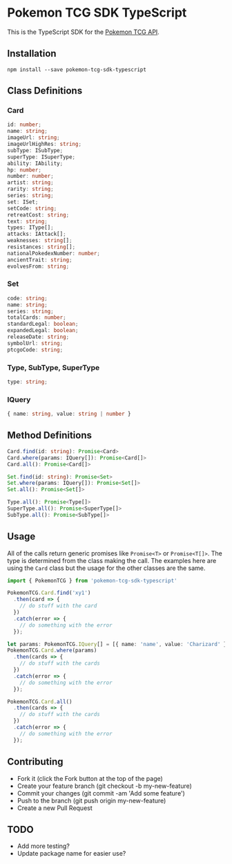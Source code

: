 # Pokemon TCG SDK TypeScript

This is the TypeScript SDK for the [Pokemon TCG API](https://pokemontcg.io).

## Installation 

```
npm install --save pokemon-tcg-sdk-typescript
```

## Class Definitions

### Card

```typescript
id: number;
name: string;
imageUrl: string;
imageUrlHighRes: string;
subType: ISubType;
superType: ISuperType;
ability: IAbility;
hp: number;
number: number;
artist: string;
rarity: string;
series: string;
set: ISet;
setCode: string;
retreatCost: string;
text: string;
types: IType[];
attacks: IAttack[];
weaknesses: string[];
resistances: string[];
nationalPokedexNumber: number;
ancientTrait: string;
evolvesFrom: string;
```

### Set

```typescript
code: string;
name: string;
series: string;
totalCards: number;
standardLegal: boolean;
expandedLegal: boolean;
releaseDate: string;
symbolUrl: string;
ptcgoCode: string;
```

### Type, SubType, SuperType

```typescript
type: string;
```

### IQuery

```typescript
{ name: string, value: string | number }
```

## Method Definitions

```typescript
Card.find(id: string): Promise<Card>
Card.where(params: IQuery[]): Promise<Card[]>
Card.all(): Promise<Card[]>

Set.find(id: string): Promise<Set>
Set.where(params: IQuery[]): Promise<Set[]>
Set.all(): Promise<Set[]>

Type.all(): Promise<Type[]>
SuperType.all(): Promise<SuperType[]>
SubType.all(): Promise<SubType[]>
```

## Usage

All of the calls return generic promises like `Promise<T>` or `Promise<T[]>`. The type is determined from the class making the call. The examples here are using the `Card` class but the usage for the other classes are the same.

```typescript
import { PokemonTCG } from 'pokemon-tcg-sdk-typescript'

PokemonTCG.Card.find('xy1')
  .then(card => {
    // do stuff with the card
  })
  .catch(error => {
    // do something with the error
  });

let params: PokemonTCG.IQuery[] = [{ name: 'name', value: 'Charizard' }];
PokemonTCG.Card.where(params)
  .then(cards => {
    // do stuff with the cards
  })
  .catch(error => {
    // do something with the error
  });

PokemonTCG.Card.all()
  .then(cards => {
    // do stuff with the cards
  })
  .catch(error => {
    // do something with the error
  });
```

## Contributing
 * Fork it (click the Fork button at the top of the page)
 * Create your feature branch (git checkout -b my-new-feature)
 * Commit your changes (git commit -am 'Add some feature')
 * Push to the branch (git push origin my-new-feature)
 * Create a new Pull Request

## TODO
* Add more testing?
* Update package name for easier use?